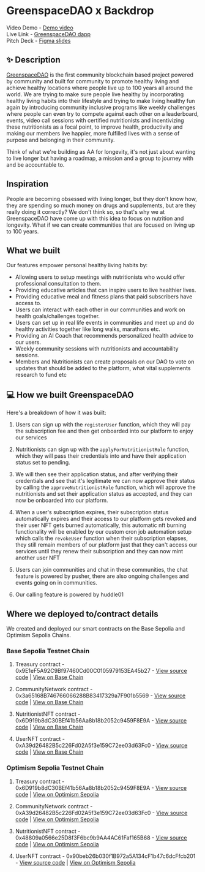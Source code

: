 # GreenspaceDAO x Backdrop

Video Demo - [Demo video](https://www.youtube.com/watch?v=Vb9vx9OCf6k) <br />
Live Link - [GreenspaceDAO dapp](https://greenspace-backdrop.vercel.app/) <br />
Pitch Deck - [Figma slides](https://www.figma.com/proto/kbNH39bNAHi5LMqBysGlHD/GreenSpaceDAO-Pitch-Deck?page-id=0%3A1&type=design&node-id=0-185&viewport=401%2C401%2C0.05&t=T8YMxu888hhtmNQn-8&scaling=scale-down-width&hide-ui=1) <br/>

## ✨ Description

[GreenspaceDAO](https://greenspace-backdrop.vercel.app/) is the first community blockchain based project powered by community and built for community to promote healthy living and achieve healthy locations where people live up to 100 years all around the world. We are trying to make sure people live healthy by incorporating healthy living habits into their lifestyle and trying to make living healthy fun again by introducing community inclusive programs like weekly challenges where people can even try to compete against each other on a leaderboard, events, video call sessions with certified nutritionists and incentivizing these nutritionists as a focal point, to improve health, productivity and making our members live happier, more fulfilled lives with a sense of purpose and belonging in their community.

Think of what we're building as AA for longevity, it's not just about wanting to live longer but having a roadmap, a mission and a group to journey with and be accountable to.

## Inspiration

People are becoming obsessed with living longer, but they don't know how, they are spending so much money on drugs and supplements, but are they really doing it correctly? We don't think so, so that's why we at GreenspaceDAO have come up with this idea to focus on nutrition and longevity. What if we can create communities that are focused on living up to 100 years.

## What we built

Our features empower personal healthy living habits by:

- Allowing users to setup meetings with nutritionists who would offer professional consultation to them.
- Providing educative articles that can inspire users to live healthier lives.
- Providing educative meal and fitness plans that paid subscribers have access to.
- Users can interact with each other in our communities and work on health goals/challenges together.
- Users can set up in real life events in communities and meet up and do healthy activities together like long walks, marathons etc.
- Providing an AI Coach that recommends personalized health advice to our users.
- Weekly community sessions with nutritionists and accountability sessions.
- Members and Nutritionists can create proposals on our DAO to vote on updates that should be added to the platform, what vital supplements research to fund etc

## 💻 How we built GreenspaceDAO

Here's a breakdown of how it was built:

1. Users can sign up with the `registerUser` function, which they will pay the subscription fee and then get onboarded into our platform to enjoy our services

2. Nutritionists can sign up with the `applyForNutritionistRole` function, which they will pass their credentials into and have their application status set to pending.

3. We will then see their application status, and after verifying their credentials and see that it's legitimate we can now approve their status by calling the `approveNutritionistRole` function, which will approve the nutritionists and set their application status as accepted, and they can now be onboarded into our platform.

4. When a user's subscription expires, their subscription status automatically expires and their access to our platform gets revoked and their user NFT gets burned automatically, this automatic nft burning functionality will be enabled by our custom cron job automation setup which calls the `revokeUser` function when their subscription elapses, they still remain members of our platform just that they can't access our services until they renew their subscription and they can now mint another user NFT

5. Users can join communities and chat in these communities, the chat feature is powered by pusher, there are also ongoing challenges and events going on in communities.

6. Our calling feature is powered by huddle01

## Where we deployed to/contract details

We created and deployed our smart contracts on the Base Sepolia and Optimism Sepolia Chains.

### Base Sepolia Testnet Chain

1. Treasury contract - 0x9E1eF5A92C9Bf97460Cd00C0105979153EA45b27 - [View source code](https://github.com/degencodebeast/greenspace-backdrop/blob/main/backend/contracts/Treasury.sol) | [View on Base Chain](https://base-sepolia.blockscout.com/address/0x9E1eF5A92C9Bf97460Cd00C0105979153EA45b27)

2. CommunityNetwork contract - 0x3a65168B746766066288B83417329a7F901b5569 - [View source code](https://github.com/degencodebeast/greenspace-backdrop/blob/main/backend/contracts/CommunityNetwork.sol) | [View on Base Chain](https://base-sepolia.blockscout.com/address/0x3a65168B746766066288B83417329a7F901b5569)

3. NutritionistNFT contract - 0x6D919b8dC30BEf41b56Aa8b18b2052c9459F8E9A - [View source code](https://github.com/degencodebeast/greenspace-backdrop/blob/main/backend/contracts/NutritionistNFT.sol) | [View on Base Chain](https://base-sepolia.blockscout.com/address/0x6D919b8dC30BEf41b56Aa8b18b2052c9459F8E9A)

4. UserNFT contract - 0xA39d26482B5c226Fd02A5f3e159C72ee03d63Fc0 - [View source code](https://github.com/degencodebeast/greenspace-backdrop/blob/main/backend/contracts/UserNFT.sol) | [View on Base Chain](https://base-sepolia.blockscout.com/address/0xA39d26482B5c226Fd02A5f3e159C72ee03d63Fc0)


### Optimism Sepolia Testnet Chain

1. Treasury contract - 0x6D919b8dC30BEf41b56Aa8b18b2052c9459F8E9A - [View source code](https://github.com/degencodebeast/greenspace-backdrop/blob/main/backend/contracts/Treasury.sol) | [View on Optimism Sepolia](https://optimism-sepolia.blockscout.com/address/0x6D919b8dC30BEf41b56Aa8b18b2052c9459F8E9A)

2. CommunityNetwork contract - 0xA39d26482B5c226Fd02A5f3e159C72ee03d63Fc0 - [View source code](https://github.com/degencodebeast/greenspace-backdrop/blob/main/backend/contracts/CommunityNetwork.sol) | [View on Optimism Sepolia](https://optimism-sepolia.blockscout.com/address/0xA39d26482B5c226Fd02A5f3e159C72ee03d63Fc0)

3. NutritionistNFT contract - 0x48809a0566e25D8f3F6bc9b9AA4AC61Faf165B68 - [View source code](https://github.com/degencodebeast/greenspace-backdrop/blob/main/backend/contracts/NutritionistNFT.sol) | [View on Optimism Sepolia](https://optimism-sepolia.blockscout.com/address/0x48809a0566e25D8f3F6bc9b9AA4AC61Faf165B68)

4. UserNFT contract - 0x90beb26b030f1B972a5A134cF1b47c6dcFfcb201 - [View source code](https://github.com/degencodebeast/greenspace-backdrop/blob/main/backend/contracts/UserNFT.sol) | [View on Optimism Sepolia](https://optimism-sepolia.blockscout.com/address/0x90beb26b030f1B972a5A134cF1b47c6dcFfcb201)
